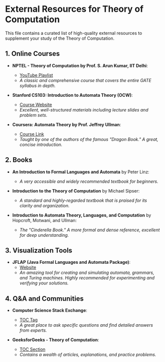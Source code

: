 # External Resources for Theory of Computation

This file contains a curated list of high-quality external resources to supplement your study of the Theory of Computation.

## 1. Online Courses

-   **NPTEL - Theory of Computation by Prof. S. Arun Kumar, IIT Delhi**:
    -   [YouTube Playlist](https://www.youtube.com/playlist?list=PLbMVogVj5nJS_5-S-H6P9c5-i2aTGE_22)
    -   *A classic and comprehensive course that covers the entire GATE syllabus in depth.*

-   **Stanford CS103: Introduction to Automata Theory (OCW)**:
    -   [Course Website](https://web.stanford.edu/class/cs103/)
    -   *Excellent, well-structured materials including lecture slides and problem sets.*

-   **Coursera: Automata Theory by Prof. Jeffrey Ullman**:
    -   [Course Link](https://www.coursera.org/course/automata)
    -   *Taught by one of the authors of the famous "Dragon Book." A great, concise introduction.*

## 2. Books

-   **An Introduction to Formal Languages and Automata** by Peter Linz:
    -   *A very accessible and widely recommended textbook for beginners.*

-   **Introduction to the Theory of Computation** by Michael Sipser:
    -   *A standard and highly-regarded textbook that is praised for its clarity and organization.*

-   **Introduction to Automata Theory, Languages, and Computation** by Hopcroft, Motwani, and Ullman:
    -   *The "Cinderella Book." A more formal and dense reference, excellent for deep understanding.*

## 3. Visualization Tools

-   **JFLAP (Java Formal Languages and Automata Package)**:
    -   [Website](https://www.jflap.org/)
    -   *An amazing tool for creating and simulating automata, grammars, and Turing machines. Highly recommended for experimenting and verifying your solutions.*

## 4. Q&A and Communities

-   **Computer Science Stack Exchange**:
    -   [TOC Tag](https://cs.stackexchange.com/questions/tagged/automata)
    -   *A great place to ask specific questions and find detailed answers from experts.*

-   **GeeksforGeeks - Theory of Computation**:
    -   [TOC Section](https://www.geeksforgeeks.org/theory-of-computation-automata-tutorials/)
    -   *Contains a wealth of articles, explanations, and practice problems.*
